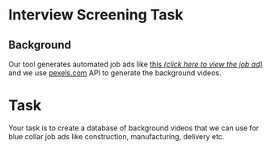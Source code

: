 # Interview Screening Task 

## Background

Our tool generates automated job ads like [this *(click here to view the job ad)*](https://drive.google.com/file/d/1mra8zrVSOoAEOp01m-cM8NZpWTEuhfr1/view?usp=sharing) and we use [pexels.com](https://www.pexels.com/) API to generate the background videos. 


# Task

Your task is to create a database of background videos that we can use for blue collar job ads like construction, manufacturing, delivery etc. 

